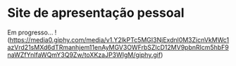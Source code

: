 # Site de apresentação pessoal
Em progresso...
!(https://media0.giphy.com/media/v1.Y2lkPTc5MGI3NjExdnl0M3ZicnVkMWc1azVrd21sMXd6dTRmanhjem11enAyMGV3OWFrbSZlcD12MV9pbnRlcm5hbF9naWZfYnlfaWQmY3Q9Zw/toXKzaJP3WIgM/giphy.gif)
